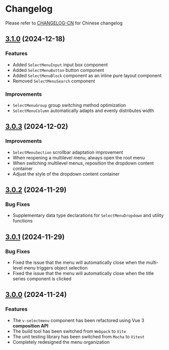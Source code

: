 # Changelog

Please refer to [CHANGELOG-CN](CHANGELOG-CN.md) for Chinese changelog

## [3.1.0](https://github.com/TerryZ/v-selectmenu/compare/v3.0.3...v3.1.0) (2024-12-18)

### Features

- Added `SelectMenuInput` input box component
- Added `SelectMenuButton` button component
- Added `SelectMenuBlock` component as an inline pure layout component
- Removed `SelectMenuSearch` component

### Improvements

- `SelectMenuGroup` group switching method optimization
- `SelectMenuColumn` automatically adapts and evenly distributes width

## [3.0.3](https://github.com/TerryZ/v-selectmenu/compare/v3.0.2...v3.0.3) (2024-12-02)

### Improvements

- `SelectMenuSection` scrollbar adaptation improvement
- When reopening a multilevel menu, always open the root menu
- When switching multilevel menus, reposition the dropdown content container
- Adjust the style of the dropdown content container

## [3.0.2](https://github.com/TerryZ/v-selectmenu/compare/v3.0.1...v3.0.2) (2024-11-29)

### Bug Fixes

- Supplementary data type declarations for `SelectMenuDropdown` and utility functions

## [3.0.1](https://github.com/TerryZ/v-selectmenu/compare/v3.0.0...v3.0.1) (2024-11-29)

### Bug Fixes

- Fixed the issue that the menu will automatically close when the multi-level menu triggers object selection
- Fixed the issue that the menu will automatically close when the title series component is clicked

## [3.0.0](https://github.com/TerryZ/v-selectmenu) (2024-11-24)

### Features

- The `v-selectmenu` component has been refactored using Vue 3 **composition API**
- The build tool has been switched from `Webpack` to `Vite`
- The unit testing library has been switched from `Mocha` to `Vitest`
- Completely redesigned the menu organization
